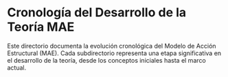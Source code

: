 # Cronología del Desarrollo de la Teoría MAE

Este directorio documenta la evolución cronológica del Modelo de Acción Estructural (MAE). Cada subdirectorio representa una etapa significativa en el desarrollo de la teoría, desde los conceptos iniciales hasta el marco actual.
